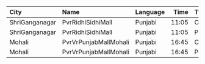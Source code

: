 | City           | Name                  | Language |  Time | Type    | Price | Capacity | Booked |
| :------------- | :-------------------- | :------- | ----: | :------ | ----: | -------: | -----: |
| ShriGanganagar | PvrRidhiSidhiMall     | Punjabi  | 11:05 | Classic |  130₹ |       20 |      0 |
| ShriGanganagar | PvrRidhiSidhiMall     | Punjabi  | 11:05 | Prime   |  130₹ |       54 |      1 |
| Mohali         | PvrVrPunjabMallMohali | Punjabi  | 16:45 | Classic |  310₹ |       55 |      0 |
| Mohali         | PvrVrPunjabMallMohali | Punjabi  | 16:45 | Prime   |  340₹ |       24 |      2 |